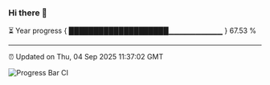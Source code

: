 ### Hi there 👋

⏳ Year progress { ████████████████████▁▁▁▁▁▁▁▁▁▁ } 67.53 %

---

⏰ Updated on Thu, 04 Sep 2025 11:37:02 GMT

![Progress Bar CI](https://github.com/IshwaranRudhara/GIT-ACTION/workflows/Progress%20Bar%20CI/badge.svg)
